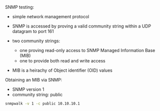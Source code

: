 SNMP testing: 
- simple network management protocol 
- SNMP is accessed by proving a valid community string within a UDP datagram to port 161
- two community strings: 
  - one proving read-only access to SNMP Managed Information Base (MIB)
  - one to provide both read and write access
  

- MIB is a heirachy of Object identifier (OID) values 

Obtaining an MIB via SNMP:
- SNMP version 1
- community string: public

```bash
snmpwalk -v 1 -c public 10.10.10.1
```



